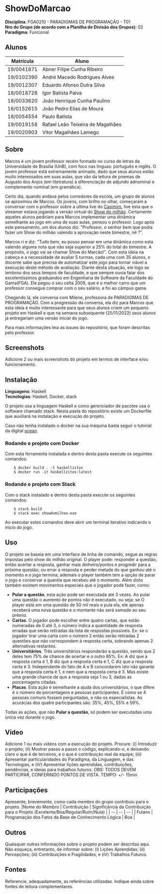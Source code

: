 # ShowDoMarcao

**Disciplina**: FGA0210 - PARADIGMAS DE PROGRAMAÇÃO - T01 <br>
**Nro do Grupo (de acordo com a Planilha de Divisão dos Grupos)**: 02<br>
**Paradigma**: Funcional<br>

## Alunos
|Matrícula | Aluno |
| -- | -- |
| 19/0041871  |  Abner Filipe Cunha Ribeiro   |
| 19/0102390  |  André Macedo Rodrigues Alves |
| 19/0012307  |  Eduardo Afonso Dutra Silva   |
| 18/0018728  |  Igor Batista Paiva           |
| 18/0033620  |  João Henrique Cunha Paulino  |
| 16/0152615  |  João Pedro Elias de Moura    |
| 18/0054554  |  Paulo Batista                |
| 19/0019158  |  Rafael Leão Teixeira de Magalhães |
| 19/0020903  |  Vitor Magalhães Lamego       |

## Sobre

Marcos é um jovem professor recém formado no curso de letras da Universidade de Brasília (UnB), com foco nas linguas: português e inglês.
O jovem professor está extremamente animado, dado que seus alunos estão muito interessados em suas aulas, que vão da leitura de poemas 
de Augusto dos Anjos (em litetratura) à diferenciação de adjundo adnominal e complemento nominal (em gramática). 

Certo dia, quando andava pelos corredores da escola, um grupo de alunos se aproximou de Marcos. Os jovens, com brilho no olhar, começaram
a conversar com o professor sobre a ultima live do [Casimiro](https://www.youtube.com/watch?v=_dWp3ZbP_DA&ab_channel=CortesdoCasimito%5BOFICIAL%5D),
live esta que o streamer estava jogando a versão virtual do [Show do milhão](https://pt.wikipedia.org/wiki/Show_do_Milh%C3%A3o). Certamente aqueles
alunos pediriam para Marcos implementar uma dinâmica semelhante ao jogo em uma de suas aulas, pensou o professor. Logo após este pensamento, um dos alunos
diz: "Professor, o senhor bem que podia fazer um Show do milhão valendo a aprovação neste bimestre, né ?".

Marcos ri e diz: "Tudo bem, eu posso pensar em uma dinâmica como esta valendo alguma nota que não seja superior a 25% do total do bimestre. A propósito, o jogo
vai se chamar Show do Marcão!". Com esta ideia na cabeça e a necessidade de avaliar 5 turmas, cada uma com 35 alunos, o docente sabe que precisa de automatizar
este jogo para tornar viável a execução deste método de avaliação. Diante desta situação, ele logo se lembrou dos seus tempos de faculdade, e que sempre ouvia falar
dos excelentíssimos graduandos em Engenharia de Software da Faculdade do Gama(FGA). Ele pegou o seu celta 2009, que é o melhor carro que um professor consegue comprar
com o seu salário, e foi ao câmpus gama.

Chegando lá, ele conversa com  Milene, professora de PARADIGMAS DE PROGRAMAÇÃO. Com a progressão da conversa, ela diz para Marcos que esta ideia é muito interessante
para que seus alunos criem um pequeno projeto em Haskell e que na semana subsequente (25/11/2022) seus alunos já entregariam uma versão inicial do jogo.

Para mais informações leia as issues do repositório, que foram descritas pelo professor.

## Screenshots
Adicione 2 ou mais screenshots do projeto em termos de interface e/ou funcionamento.

## Instalação 
**Linguagens**: Haskell<br>
**Tecnologias**: Haskell, Docker, stack<br>

O projeto usa a linguagem Haskell e como gerenciador de pacotes usa o software chamado stack. Nesta pasta do repositório existe um Dockerfile que auxiliará
na instalação e execução do projeto.

Caso não tenha instalado o docker na sua máquina basta seguir o tutorial da digital [ocean](https://www.digitalocean.com/community/tutorials/how-to-install-and-use-docker-on-ubuntu-20-04).

### Rodando o projeto com Docker

Com esta ferramenta instalada e dentro desta pasta execute os seguintes comandos:

```
    $ docker build . -t haskellzitos
    $ docker run -it haskellzitos:latest
```

### Rodando o projeto com Stack

Com o stack instalado e dentro desta pasta execute os seguintes comandos:

```
    $ stack build
    $ stack exec showdomilhao-exe
```

Ao executar estes comandos deve abrir um terminal iterativo indicando o inicio do jogo.

## Uso 
O projeto se baseia em uma interface de linha de comando, segue as regras impostas pelo show do milhão original. O player pode: responder a questão, então acertar a resposta, ganhar
mais dinheiro/pontos e progredir para a próxima questão; ou errar a resposta e perder metade do que ganhou até o momento e o jogo termina; ademais o player também tem a opção de parar o jogo
e conservar a quantia que recebeu até o momento. Além disto também existem movimentos especiais que o jogador pode fazer, como: 

- **Pular a questão**, esta ação pode ser executada até 3 vezes. Ao pular uma questão o aumento de pontos não é executado, ou seja: se O player está em uma questão de 50 mil reais e pula ela, ele apenas receberá uma nova questão e o montante não será somado ao seu prêmio.
- **Cartas**. O jogador pode escolher entre quatro cartas, que estão numeradas de 0 até 3, o número indica a quantidade de resposta erradas que serão retiradas da lista de respostas possíveis. Ex: se o jogador tirar uma carta com o número 2 então serão retiradas 2 questões que não correspondem à resposta certa, sobrando apenas 2 alternativas restantes.
- **Universitários**. Três universitários responderão a questão, sendo que 2 deles tem 75% de chance de acertar e o outro 65%. Ex: A diz que a resposta certa é 1, B diz que a resposta certa é 1, C diz que a resposta certa é 3. Independente do fato de A e B concordarem isto não garante que a resposta certa é 1, e nem que a resposta certa é 3. Mas existe uma grande chance de que a resposta seja 1 ou 3, dadas as porcentagens citadas.
- **Placas**.  Esta ação é semelhante a ajuda dos universitários, o que difere é o número de porcentagens e pessoas participantes. É como se 4 pessoas comuns fossem perguntadas, e não os especialistas. As acurácias dos quatro participantes são: 35%, 45%, 55% e 59%.

Todas as ações, que não **Pular a questão**, só podem ser executadas uma única vez durante o jogo. 

## Vídeo
Adicione 1 ou mais vídeos com a execução do projeto.
Procure: 
(i) Introduzir o projeto;
(ii) Mostrar passo a passo o código, explicando-o, e deixando claro o que é de terceiros, e o que é contribuição real da equipe;
(iii) Apresentar particularidades do Paradigma, da Linguagem, e das Tecnologias, e
(iV) Apresentar lições aprendidas, contribuições, pendências, e ideias para trabalhos futuros.
OBS: TODOS DEVEM PARTICIPAR, CONFERINDO PONTOS DE VISTA.
TEMPO: +/- 15min

## Participações
Apresente, brevemente, como cada membro do grupo contribuiu para o projeto.
|Nome do Membro | Contribuição | Significância da Contribuição para o Projeto (Excelente/Boa/Regular/Ruim/Nula) |
| -- | -- | -- |
| Fulano  |  Programação dos Fatos da Base de Conhecimento Lógica | Boa |

## Outros 
Quaisquer outras informações sobre o projeto podem ser descritas aqui. Não esqueça, entretanto, de informar sobre:
(i) Lições Aprendidas;
(ii) Percepções;
(iii) Contribuições e Fragilidades, e
(iV) Trabalhos Futuros.

## Fontes
Referencie, adequadamente, as referências utilizadas.
Indique ainda sobre fontes de leitura complementares.
